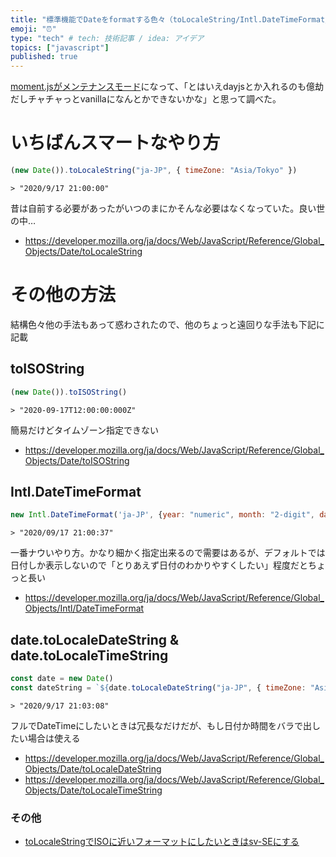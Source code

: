 ```yaml
---
title: "標準機能でDateをformatする色々（toLocaleString/Intl.DateTimeFormat/etc)"
emoji: "⏰"
type: "tech" # tech: 技術記事 / idea: アイデア
topics: ["javascript"]
published: true
---
```



[moment.jsがメンテナンスモード](https://momentjs.com/docs/#/-project-status/)になって、「とはいえdayjsとか入れるのも億劫だしチャチャっとvanillaになんとかできないかな」と思って調べた。


# いちばんスマートなやり方

```js
(new Date()).toLocaleString("ja-JP", { timeZone: "Asia/Tokyo" })
```
```
> "2020/9/17 21:00:00"
```

昔は自前する必要があったがいつのまにかそんな必要はなくなっていた。良い世の中…

* https://developer.mozilla.org/ja/docs/Web/JavaScript/Reference/Global_Objects/Date/toLocaleString

# その他の方法
結構色々他の手法もあって惑わされたので、他のちょっと遠回りな手法も下記に記載

## toISOString
```js
(new Date()).toISOString()
```
```
> "2020-09-17T12:00:00:000Z"
```
簡易だけどタイムゾーン指定できない

* https://developer.mozilla.org/ja/docs/Web/JavaScript/Reference/Global_Objects/Date/toISOString

## Intl.DateTimeFormat
```js
new Intl.DateTimeFormat('ja-JP', {year: "numeric", month: "2-digit", day: "2-digit", hour: "2-digit", minute: "2-digit", second: "2-digit", timeZone: "Asia/Tokyo"}).format(new Date())
```
```
> "2020/09/17 21:00:37"
```

一番ナウいやり方。かなり細かく指定出来るので需要はあるが、デフォルトでは日付しか表示しないので「とりあえず日付のわかりやすくしたい」程度だとちょっと長い

* https://developer.mozilla.org/ja/docs/Web/JavaScript/Reference/Global_Objects/Intl/DateTimeFormat

## date.toLocaleDateString & date.toLocaleTimeString

```js
const date = new Date()
const dateString = `${date.toLocaleDateString("ja-JP", { timeZone: "Asia/Tokyo" })} ${date.toLocaleTimeString("ja-JP", { timeZone: "Asia/Tokyo" })}`
```

```
> "2020/9/17 21:03:08"
```

フルでDateTimeにしたいときは冗長なだけだが、もし日付か時間をバラで出したい場合は使える

* https://developer.mozilla.org/ja/docs/Web/JavaScript/Reference/Global_Objects/Date/toLocaleDateString
* https://developer.mozilla.org/ja/docs/Web/JavaScript/Reference/Global_Objects/Date/toLocaleTimeString

### その他

* [toLocaleStringでISOに近いフォーマットにしたいときはsv-SEにする](https://zenn.dev/terrierscript/articles/2020-09-19-time-sv-se)